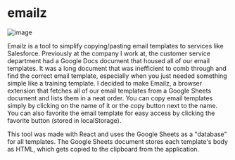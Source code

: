 # emailz
![image](https://github.com/user-attachments/assets/15ea0caf-90d5-460c-8ef8-7cec2fd2eaa6)

Emailz is a tool to simplify copying/pasting email templates to services like Salesforce.  Previously at the company I work at, the customer service department had a Google Docs document that housed all of our email templates.  It was a long document that was inefficient to comb through and find the correct email template, especially when you just needed something simple like a training template.  I decided to make Emailz, a browser extension that fetches all of our email templates from a Google Sheets document and lists them in a neat order.  You can copy email templates simply by clicking on the name of it or the copy button next to the name.  You can also favorite the email template for easy access by clicking the favorite button (stored in localStorage).

This tool was made with React and uses the Google Sheets as a "database" for all templates.  The Google Sheets document stores each template's body as HTML, which gets copied to the clipboard from the application.
